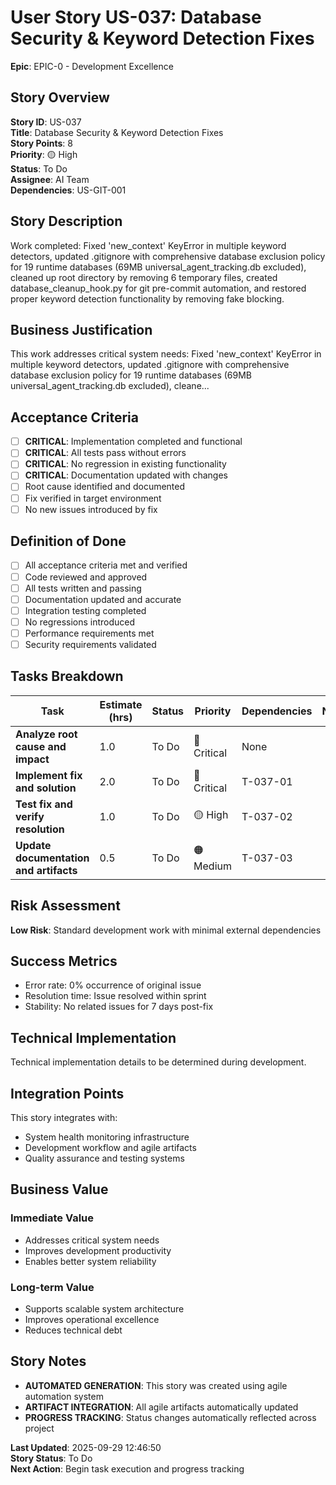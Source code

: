 # User Story US-037: Database Security & Keyword Detection Fixes

**Epic**: EPIC-0 - Development Excellence


## Story Overview
**Story ID**: US-037  
**Title**: Database Security & Keyword Detection Fixes  
**Story Points**: 8  
**Priority**: 🟡 High  
**Status**: To Do  
**Assignee**: AI Team  
**Dependencies**: US-GIT-001  

## Story Description
Work completed:
Fixed 'new_context' KeyError in multiple keyword detectors, updated .gitignore with comprehensive database exclusion policy for 19 runtime databases (69MB universal_agent_tracking.db excluded), cleaned up root directory by removing 6 temporary files, created database_cleanup_hook.py for git pre-commit automation, and restored proper keyword detection functionality by removing fake blocking.

## Business Justification
This work addresses critical system needs: Fixed 'new_context' KeyError in multiple keyword detectors, updated .gitignore with comprehensive database exclusion policy for 19 runtime databases (69MB universal_agent_tracking.db excluded), cleane...

## Acceptance Criteria
- [ ] **CRITICAL**: Implementation completed and functional
- [ ] **CRITICAL**: All tests pass without errors
- [ ] **CRITICAL**: No regression in existing functionality
- [ ] **CRITICAL**: Documentation updated with changes
- [ ] Root cause identified and documented
- [ ] Fix verified in target environment
- [ ] No new issues introduced by fix

## Definition of Done
- [ ] All acceptance criteria met and verified
- [ ] Code reviewed and approved
- [ ] All tests written and passing
- [ ] Documentation updated and accurate
- [ ] Integration testing completed
- [ ] No regressions introduced
- [ ] Performance requirements met
- [ ] Security requirements validated

## Tasks Breakdown
| Task | Estimate (hrs) | Status | Priority | Dependencies | Notes |
|------|----------------|--------|----------|--------------|-------|
| **Analyze root cause and impact** | 1.0 | To Do | 🔴 Critical | None |  |
| **Implement fix and solution** | 2.0 | To Do | 🔴 Critical | T-037-01 |  |
| **Test fix and verify resolution** | 1.0 | To Do | 🟡 High | T-037-02 |  |
| **Update documentation and artifacts** | 0.5 | To Do | 🟠 Medium | T-037-03 |  |

## Risk Assessment
**Low Risk**: Standard development work with minimal external dependencies

## Success Metrics
- Error rate: 0% occurrence of original issue
- Resolution time: Issue resolved within sprint
- Stability: No related issues for 7 days post-fix

## Technical Implementation
Technical implementation details to be determined during development.

## Integration Points
This story integrates with:
- System health monitoring infrastructure
- Development workflow and agile artifacts
- Quality assurance and testing systems

## Business Value
### **Immediate Value**
- Addresses critical system needs
- Improves development productivity  
- Enables better system reliability

### **Long-term Value**
- Supports scalable system architecture
- Improves operational excellence
- Reduces technical debt

## Story Notes
- **AUTOMATED GENERATION**: This story was created using agile automation system
- **ARTIFACT INTEGRATION**: All agile artifacts automatically updated
- **PROGRESS TRACKING**: Status changes automatically reflected across project

**Last Updated**: 2025-09-29 12:46:50  
**Story Status**: To Do  
**Next Action**: Begin task execution and progress tracking
